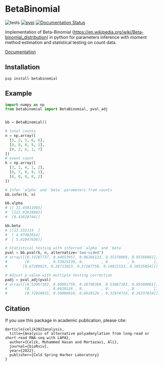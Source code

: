 # BetaBinomial

![tests](https://github.com/muhammedhasan/betabinomial/actions/workflows/python-app.yml/badge.svg)
[![pypi](https://img.shields.io/pypi/v/betabinomial.svg)](https://pypi.python.org/pypi/betabinomial)
[![Documentation Status](https://readthedocs.org/projects/betabinomial/badge/?version=latest)](https://betabinomial.readthedocs.io/en/latest/?badge=latest)

Implementation of Beta-Binomial (https://en.wikipedia.org/wiki/Beta-binomial_distribution) in python for parameters inference with moment method estimation and statistical testing on count data.

[Documentation](https://betabinomial.readthedocs.io/en/latest/)

## Installation

```
pip install betabinomial
```

## Example

```python
import numpy as np
from betabinomial import BetaBinomial, pval_adj


bb = BetaBinomial()

# total counts
n = np.array([
  [5, 2, 5, 6, 6],
  [8, 8, 0, 9, 1],
  [8, 2, 6, 1, 7]
])
# event count
k = np.array([
  [3, 1, 4, 1, 2],
  [8, 7, 0, 9, 1],
  [0, 0, 0, 0, 2]
])

# Infer `alpha` and `beta` parameters from counts
bb.infer(k, n)

bb.alpha
# [[ 11.45811965]
#  [121.01628682]
#  [0.43620744]]

bb.beta
# [[13.332114  ]
#  [ 4.97492014]
#  [ 5.41047636]]

# Statistical testing with inferred `alpha` and `beta`
pval = bb.pval(k, n, alternative='two-sided')
# array([[0.33287737, 0.44653957, 0.06266123, 0.35378069, 0.85568061],
#        [0.        , 0.53825136, 0.        , 0.        , 0.        ],
#       [0.67209923, 0.26713023, 0.57287758, 0.14921533, 0.10535054]])

# Adjust p-value with multiple testing correction
padj = pval_adj(pval)
# array([[0.53067103, 0.60891759, 0.18798369, 0.53067103, 0.85568061],
#        [0.        , 0.6610126 , 0.        , 0.        , 0.        ],
#        [0.72010631, 0.50086919, 0.6610126 , 0.31974714, 0.26337634]])
```

## Citation

If you use this package in academic publication, please cite:
```
@article{celik2022analysis,
  title={Analysis of alternative polyadenylation from long-read or short-read RNA-seq with LAPA},
  author={Celik, Muhammed Hasan and Mortazavi, Ali},
  journal={bioRxiv},
  year={2022},
  publisher={Cold Spring Harbor Laboratory}
}
```
